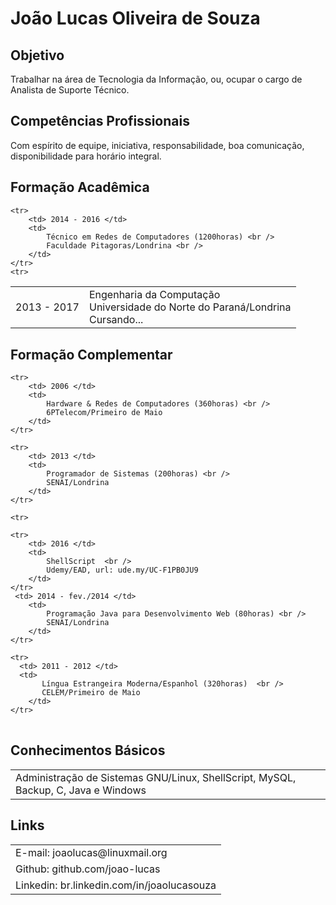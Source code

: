 # João Lucas Oliveira de Souza

## Objetivo
Trabalhar na área de Tecnologia da Informação, ou, ocupar o cargo de Analista de Suporte Técnico.

## Competências Profissionais
Com espírito de equipe, iniciativa, responsabilidade, boa comunicação, disponibilidade para horário integral.

## Formação Acadêmica

<table>
    <tr>
        <td> 2013 - 2017 </td>
        <td> 
            Engenharia da Computação <br /> 
            Universidade do Norte do Paraná/Londrina <br />
            Cursando... 
	</td>
    </tr>
    <tr>

    <tr>
        <td> 2014 - 2016 </td>
        <td> 
            Técnico em Redes de Computadores (1200horas) <br /> 
            Faculdade Pitagoras/Londrina <br />
        </td>
    </tr>
    <tr>
  
</table>


## Formação Complementar

<table>

    <tr>
        <td> 2006 </td>
        <td> 
            Hardware & Redes de Computadores (360horas) <br />
            6PTelecom/Primeiro de Maio 
        </td>
    </tr>

    <tr>
        <td> 2013 </td>
        <td> 
            Programador de Sistemas (200horas) <br />
            SENAI/Londrina
        </td>
    </tr> 

    <tr> 

    <tr>
        <td> 2016 </td>
        <td> 
            ShellScript  <br />
            Udemy/EAD, url: ude.my/UC-F1PB0JU9
        </td>
    </tr>
     <td> 2014 - fev./2014 </td>
        <td> 
            Programação Java para Desenvolvimento Web (80horas) <br />
            SENAI/Londrina
        </td>
    </tr>

    <tr>
      <td> 2011 - 2012 </td>
      <td>
           Língua Estrangeira Moderna/Espanhol (320horas)  <br />
           CELEM/Primeiro de Maio
        </td>
    </tr>

</table> 

## Conhecimentos Básicos

<table>
	<tr><td> Administração de Sistemas GNU/Linux, ShellScript, MySQL, Backup, C, Java e Windows </td></tr>
</table>

## Links

<table>
	<tr><td>E-mail: joaolucas@linuxmail.org</td></tr>
	<tr><td>Github: github.com/joao-lucas</td></tr>
	<tr><td>Linkedin: br.linkedin.com/in/joaolucasouza</td></tr>
</table>

